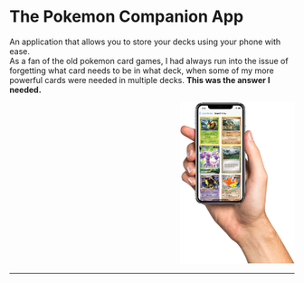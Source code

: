 <h1>The Pokemon Companion App</h1>

<p>An application that allows you to store your decks using your phone with ease.<BR> As a fan of the old pokemon card games, I had always run into the issue of forgetting what card needs to be in what deck, when some of my more powerful cards were needed in multiple decks. <strong>This was the answer I needed.</strong></p>
<img width="40%" src="https://github.com/CPritchard007/Pokemon-TCG-Companion-app/blob/DetailView/readme%20images/searchPageDisplay.png?raw=true" style="margin-left: 60%">
<hr>
